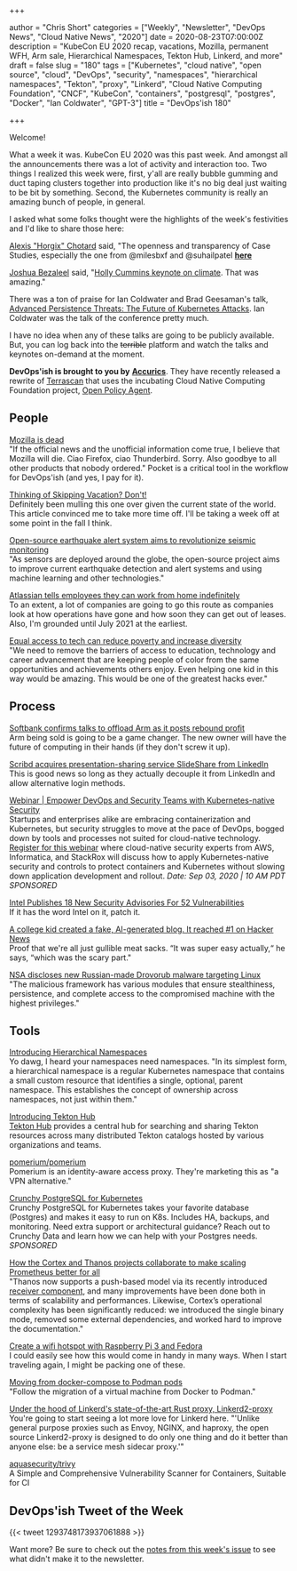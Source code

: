 +++

author = "Chris Short"
categories = ["Weekly", "Newsletter", "DevOps News", "Cloud Native News", "2020"]
date = 2020-08-23T07:00:00Z
description = "KubeCon EU 2020 recap, vacations, Mozilla, permanent WFH, Arm sale, Hierarchical Namespaces, Tekton Hub, Linkerd, and more"
draft = false
slug = "180"
tags = ["Kubernetes", "cloud native", "open source", "cloud", "DevOps", "security", "namespaces", "hierarchical namespaces", "Tekton", "proxy", "Linkerd", "Cloud Native Computing Foundation", "CNCF", "KubeCon", "containers", "postgresql", "postgres", "Docker", "Ian Coldwater", "GPT-3"]
title = "DevOps'ish 180"

+++

Welcome!

What a week it was. KubeCon EU 2020 was this past week. And amongst all the announcements there was a lot of activity and interaction too. Two things I realized this week were, first, y'all are really bubble gumming and duct taping clusters together into production like it's no big deal just waiting to be bit by something. Second, the Kubernetes community is really an amazing bunch of people, in general.

I asked what some folks thought were the highlights of the week's festivities and I'd like to share those here:

[Alexis "Horgix" Chotard](https://twitter.com/Horgix) said, "The openness and transparency of Case Studies, especially the one from @milesbxf and @suhailpatel [**here**](https://twitter.com/Horgix/status/1296071376760115200)

[Joshua Bezaleel](https://twitter.com/joshuabezaleel/status/1296443783580725248?s=20) said, "[Holly Cummins keynote on climate](https://kccnceu20.sched.com/event/ZfGQ/keynote-how-to-love-k8s-and-not-wreck-the-planet-holly-cummins-worldwide-ibm-garage-developer-lead-ibm). That was amazing."

There was a ton of praise for Ian Coldwater and Brad Geesaman's talk, [Advanced Persistence Threats: The Future of Kubernetes Attacks](https://kccnceu20.sched.com/event/ZesN/advanced-persistence-threats-the-future-of-kubernetes-attacks-ian-coldwater-heroku-brad-geesaman-brad-geesaman-consulting). Ian Coldwater was the talk of the conference pretty much.

I have no idea when any of these talks are going to be publicly available. But, you can log back into the ~~terrible~~ platform and watch the talks and keynotes on-demand at the moment.

**DevOps'ish is brought to you by** [**Accurics**](https://www.accurics.com/?utm_source=newsletter&utm_medium=email&utm_campaign=devopsish_180). They have recently released a rewrite of [Terrascan](https://github.com/accurics/terrascan?utm_source=newsletter&utm_medium=email&utm_campaign=devopsish_180) that uses the incubating Cloud Native Computing Foundation project, [Open Policy Agent](https://www.openpolicyagent.org/?utm_source=newsletter&utm_medium=email&utm_campaign=devopsish_180).

## People

[Mozilla is dead](https://kowabit.de/mozilla-is-dead/)  
"If the official news and the unofficial information come true, I believe that Mozilla will die. Ciao Firefox, ciao Thunderbird. Sorry. Also goodbye to all other products that nobody ordered." Pocket is a critical tool in the workflow for DevOps'ish (and yes, I pay for it).

[Thinking of Skipping Vacation? Don't!](https://hbr.org/2020/08/thinking-of-skipping-vacation-dont)  
Definitely been mulling this one over given the current state of the world. This article convinced me to take more time off. I'll be taking a week off at some point in the fall I think.

[Open-source earthquake alert system aims to revolutionize seismic monitoring](https://www.techrepublic.com/article/open-source-earthquake-alert-system-aims-to-revolutionize-seismic-monitoring/)  
"As sensors are deployed around the globe, the open-source project aims to improve current earthquake detection and alert systems and using machine learning and other technologies."

[Atlassian tells employees they can work from home indefinitely](https://www.cnbc.com/2020/08/07/atlassian-tells-employees-they-can-work-from-home-indefinitely.html)  
To an extent, a lot of companies are going to go this route as companies look at how operations have gone and how soon they can get out of leases. Also, I'm grounded until July 2021 at the earliest.

[Equal access to tech can reduce poverty and increase diversity](https://thehill.com/opinion/technology/511436-equal-access-to-tech-can-reduce-poverty-and-increase-diversity)  
"We need to remove the barriers of access to education, technology and career advancement that are keeping people of color from the same opportunities and achievements others enjoy. Even helping one kid in this way would be amazing. This would be one of the greatest hacks ever."

## Process

[Softbank confirms talks to offload Arm as it posts rebound profit](https://www.theregister.com/2020/08/12/softbank_q2_2021/)  
Arm being sold is going to be a game changer. The new owner will have the future of computing in their hands (if they don't screw it up).

[Scribd acquires presentation-sharing service SlideShare from LinkedIn](https://techcrunch.com/2020/08/11/scribd-acquires-slideshare/)  
This is good news so long as they actually decouple it from LinkedIn and allow alternative login methods.

[Webinar | Empower DevOps and Security Teams with Kubernetes-native Security](https://pages.awscloud.com/GLOBAL-partner-OE-containers-stackrox-sept-2020-reg-event.html?ContainersStackRoxSeptember2020&sc_publisher=StackRox&sc_country=USA&sc_geo=NAMER&sc_category=mult&sc_outcome=acq&trk=Partner_DevOpsIsh)  
Startups and enterprises alike are embracing containerization and Kubernetes, but security struggles to move at the pace of DevOps, bogged down by tools and processes not suited for cloud-native technology. [Register for this webinar](https://pages.awscloud.com/GLOBAL-partner-OE-containers-stackrox-sept-2020-reg-event.html?ContainersStackRoxSeptember2020&sc_publisher=StackRox&sc_country=USA&sc_geo=NAMER&sc_category=mult&sc_outcome=acq&trk=Partner_DevOpsIsh) where cloud-native security experts from AWS, Informatica, and StackRox will discuss how to apply Kubernetes-native security and controls to protect containers and Kubernetes without slowing down application development and rollout. *Date: Sep 03, 2020 | 10 AM PDT* *SPONSORED*

[Intel Publishes 18 New Security Advisories For 52 Vulnerabilities](https://www.phoronix.com/scan.php?page=news_item&px=Intel-Security-August-2020)  
If it has the word Intel on it, patch it.

[A college kid created a fake, AI-generated blog. It reached #1 on Hacker News](https://www.technologyreview.com/2020/08/14/1006780/ai-gpt-3-fake-blog-reached-top-of-hacker-news/)  
Proof that we're all just gullible meat sacks. “It was super easy actually,“ he says, “which was the scary part."

[NSA discloses new Russian-made Drovorub malware targeting Linux](https://www.bleepingcomputer.com/news/security/nsa-discloses-new-russian-made-drovorub-malware-targeting-linux/)  
"The malicious framework has various modules that ensure stealthiness, persistence, and complete access to the compromised machine with the highest privileges."

## Tools

[Introducing Hierarchical Namespaces](https://kubernetes.io/blog/2020/08/14/introducing-hierarchical-namespaces/)  
Yo dawg, I heard your namespaces need namespaces. "In its simplest form, a hierarchical namespace is a regular Kubernetes namespace that contains a small custom resource that identifies a single, optional, parent namespace. This establishes the concept of ownership across namespaces, not just within them."

[Introducing Tekton Hub](https://cd.foundation/blog/2020/08/10/introducing-tekton-hub/)  
[Tekton Hub](https://hub-preview.tekton.dev/) provides a central hub for searching and sharing Tekton resources across many distributed Tekton catalogs hosted by various organizations and teams.

[pomerium/pomerium](https://github.com/pomerium/pomerium)  
Pomerium is an identity-aware access proxy. They're marketing this as "a VPN alternative."

[Crunchy PostgreSQL for Kubernetes](https://www.crunchydata.com/products/crunchy-postgresql-for-kubernetes/?utm_source=DevOpsish&utm_medium=Week1&utm_campaign=CrunchyK8)  
Crunchy PostgreSQL for Kubernetes takes your favorite database (Postgres) and makes it easy to run on K8s. Includes HA, backups, and monitoring. Need extra support or architectural guidance? Reach out to Crunchy Data and learn how we can help with your Postgres needs. *SPONSORED*

[How the Cortex and Thanos projects collaborate to make scaling Prometheus better for all](https://grafana.com/blog/2020/07/16/how-the-cortex-and-thanos-projects-collaborate-to-make-scaling-prometheus-better-for-all/)  
"Thanos now supports a push-based model via its recently introduced [receiver component](https://thanos.io/components/receive.md/), and many improvements have been done both in terms of scalability and performances. Likewise, Cortex’s operational complexity has been significantly reduced: we introduced the single binary mode, removed some external dependencies, and worked hard to improve the documentation."

[Create a wifi hotspot with Raspberry Pi 3 and Fedora](https://fedoramagazine.org/create-a-wifi-hotspot-with-raspberry-pi-3-and-fedora/)  
I could easily see how this would come in handy in many ways. When I start traveling again, I might be packing one of these.

[Moving from docker-compose to Podman pods](https://www.redhat.com/sysadmin/compose-podman-pods)  
"Follow the migration of a virtual machine from Docker to Podman."

[Under the hood of Linkerd's state-of-the-art Rust proxy, Linkerd2-proxy](https://linkerd.io/2020/07/23/under-the-hood-of-linkerds-state-of-the-art-rust-proxy-linkerd2-proxy/)  
You're going to start seeing a lot more love for Linkerd here. "'Unlike general purpose proxies such as Envoy, NGINX, and haproxy, the open source Linkerd2-proxy is designed to do only one thing and do it better than anyone else: be a service mesh sidecar proxy.'"

[aquasecurity/trivy](https://github.com/aquasecurity/trivy)  
A Simple and Comprehensive Vulnerability Scanner for Containers, Suitable for CI

## DevOps'ish Tweet of the Week

{{< tweet 1293748173937061888 >}}

Want more? Be sure to check out the [notes from this week's issue](https://devopsish.com/180/notes/) to see what didn't make it to the newsletter.

